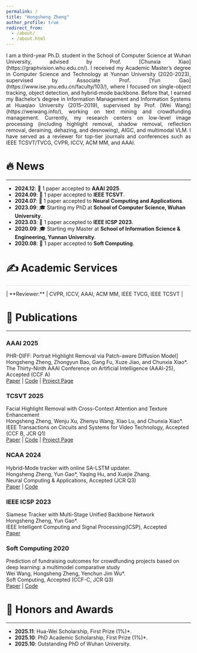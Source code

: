 ```yaml
---
permalink: /
title: "Hongsheng Zheng"
author_profile: true
redirect_from: 
  - /about/
  - /about.html
---
```

<div markdown="1" style="text-align:justify; text-justify:inter-word; hyphens:auto;">
I am a third-year Ph.D. student in the School of Computer Science at Wuhan University, advised by Prof. [Chunxia Xiao](https://graphvision.whu.edu.cn/). I received my Academic Master’s degree in Computer Science and Technology at Yunnan University (2020-2023), supervised by Associate Prof. [Yun Gao](https://www.ise.ynu.edu.cn/faculty/103/), where I focused on single-object tracking, object detection, and hybrid-mode backbone. Before that, I earned my Bachelor’s degree in Information Management and Information Systems at Huaqiao University (2015–2019), supervised by Prof. [Wei Wang](https://weiwang.info/), working on text mining and crowdfunding management. Currently, my research centers on low-level image processing (including highlight removal, shadow removal, reflection removal, deraining, dehazing, and desnowing), AIGC, and multimodal VLM. I have served as a reviewer for top-tier journals and conferences such as IEEE TCSVT/TVCG, CVPR, ICCV, ACM MM, and AAAI.
</div>

🔥 News  
======
---
- **2024.12**: 🎉 1 paper accepted to **AAAI 2025**.  
- **2024.09**: 🎉 1 paper accepted to **IEEE TCSVT**.  
- **2024.07**: 🎉 1 paper accepted to **Neural Computing and Applications**.
- **2023.09**: 🎓 Starting my PhD at **School of Computer Science, Wuhan University**.  
- **2023.03**: 🎉 1 paper accepted to **IEEE ICSP 2023**.
- **2020.09**: 🎓 Starting my Master at **School of Information Science & Engineering, Yunnan University**.
- **2020.08**: 🎉 1 paper accepted to **Soft Computing**.

✍ Academic Services  
======
<hr style="height: 1px; border: none; background-color: #e0e0e0;">
| **Reviewer:** | CVPR, ICCV, AAAI, ACM MM, IEEE TVCG, IEEE TCSVT |

📝 Publications  
======
---
### AAAI 2025  
PHR-DIFF: Portrait Highlight Removal via Patch-aware Diffusion Model]  
Hongsheng Zheng, Zhongyun Bao, Gang Fu, Xuze Jiao, and Chunxia Xiao*.  
The Thirty-Ninth AAAI Conference on Artificial Intelligence (AAAI-25), Accepted (CCF A)  
[Paper](https://ojs.aaai.org/index.php/AAAI/article/view/33146) | [Code](https://example.com/) | [Project Page](https://example.com/) 

### TCSVT 2025  
Facial Highlight Removal with Cross-Context Attention and Texture Enhancement  
Hongsheng Zheng, Wenju Xu, Zhenyu Wang, Xiao Lu, and Chunxia Xiao*.  
IEEE Transactions on Circuits and Systems for Video Technology, Accepted (CCF B, JCR Q1)  
[Paper](https://ieeexplore.ieee.org/abstract/document/10701516) | [Code](https://example.com/) | [Project Page](https://example.com/) 

### NCAA 2024  
Hybrid-Mode tracker with online SA-LSTM updater.  
Hongsheng Zheng, Yun Gao*, Yaqing Hu, and Xuejie Zhang.  
Neural Computing & Applications, Accepted (JCR Q3)  
[Paper](https://link.springer.com/article/10.1007/s00521-024-10354-4) | [Code](https://example.com/)

### IEEE ICSP 2023  
Siamese Tracker with Multi-Stage Unified Backbone Network  
Hongsheng Zheng, Yun Gao*.  
IEEE Intelligent Computing and Signal Processing(ICSP), Accepted  
[Paper](https://ieeexplore.ieee.org/abstract/document/10248907)  

### Soft Computing 2020  
Prediction of fundraising outcomes for crowdfunding projects based on deep learning: a multimodel comparative study  
Wei Wang, Hongsheng Zheng, Yenchun Jim Wu*.  
Soft Computing, Accepted (CCF-C, JCR Q3)  
[Paper](https://link.springer.com/article/10.1007/s00500-020-04822-x) | [Code](https://github.com/hongsheng-Z/Pfoc)  

🥇 Honors and Awards  
======
---
- **2025.11**: Hua-Wei Scholarship, First Prize (1%)*.
- **2025.10**: PhD Academic Scholarship, First Prize (1%)*.
- **2025.10**: Outstanding PhD of Wuhan University.
